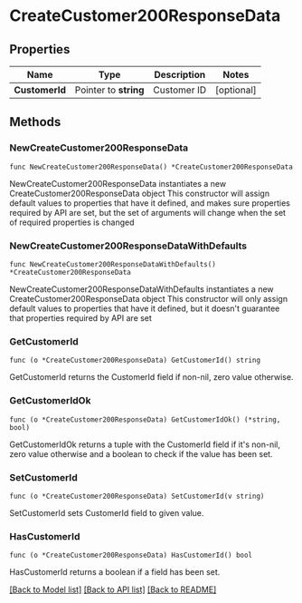 # CreateCustomer200ResponseData

## Properties

Name | Type | Description | Notes
------------ | ------------- | ------------- | -------------
**CustomerId** | Pointer to **string** | Customer ID | [optional] 

## Methods

### NewCreateCustomer200ResponseData

`func NewCreateCustomer200ResponseData() *CreateCustomer200ResponseData`

NewCreateCustomer200ResponseData instantiates a new CreateCustomer200ResponseData object
This constructor will assign default values to properties that have it defined,
and makes sure properties required by API are set, but the set of arguments
will change when the set of required properties is changed

### NewCreateCustomer200ResponseDataWithDefaults

`func NewCreateCustomer200ResponseDataWithDefaults() *CreateCustomer200ResponseData`

NewCreateCustomer200ResponseDataWithDefaults instantiates a new CreateCustomer200ResponseData object
This constructor will only assign default values to properties that have it defined,
but it doesn't guarantee that properties required by API are set

### GetCustomerId

`func (o *CreateCustomer200ResponseData) GetCustomerId() string`

GetCustomerId returns the CustomerId field if non-nil, zero value otherwise.

### GetCustomerIdOk

`func (o *CreateCustomer200ResponseData) GetCustomerIdOk() (*string, bool)`

GetCustomerIdOk returns a tuple with the CustomerId field if it's non-nil, zero value otherwise
and a boolean to check if the value has been set.

### SetCustomerId

`func (o *CreateCustomer200ResponseData) SetCustomerId(v string)`

SetCustomerId sets CustomerId field to given value.

### HasCustomerId

`func (o *CreateCustomer200ResponseData) HasCustomerId() bool`

HasCustomerId returns a boolean if a field has been set.


[[Back to Model list]](../README.md#documentation-for-models) [[Back to API list]](../README.md#documentation-for-api-endpoints) [[Back to README]](../README.md)


